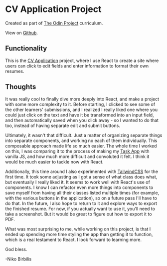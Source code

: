 # CV Application Project

Created as part of [The Odin Project](https://www.theodinproject.com) curriculum.

View on [Github](https://github.com/harmolipi/cv-project).

## Functionality

This is the [CV Application](https://www.theodinproject.com/paths/full-stack-ruby-on-rails/courses/javascript/lessons/cv-application) project, where I use React to create a site where users can click to edit fields and enter information to format their own resumes.

## Thoughts

It was really cool to finally dive more deeply into React, and make a project with some more complexity to it. Before starting, I clicked to see some of the other learners' submissions, and I realized I really liked one where you could just click on the text and have it be transformed into an input field, and then automatically saved when you click away - so I wanted to do that too, instead of having separate edit and submit buttons.

Ultimately, it wasn't that difficult. Just a matter of organizing separate things into separate components, and working no each of them individually. This composable approach made life so much easier. The whole time I worked on this, I was comparing it to the process of making my [Task App](https://github.com/harmolipi/task-app) with vanilla JS, and how much more difficult and convoluted it felt. I think it would be much easier to tackle now with React.

Additionally, this time around I also experimented with [TailwindCSS](https://tailwindcss.com/) for the first time. It took some adjusting as I got a sense of what class does what, but eventually I really liked it. It seems to work well with React's use of components. I know I can refactor even more things into components to save myself from having all their classes listed multiple times (for example, with the various buttons in the application), so on a future pass I'll have to do that. In the future, I also hope to return to it and explore ways to export the finished resume. For now, if you actually want to use it, you'll need to take a screenshot. But it would be great to figure out how to export it to PDF.

What was most surprising to me, while working on this project, is that I ended up spending more time styling the app than getting it to function, which is a real testament to React. I look forward to learning more.

God bless.

-Niko Birbilis

